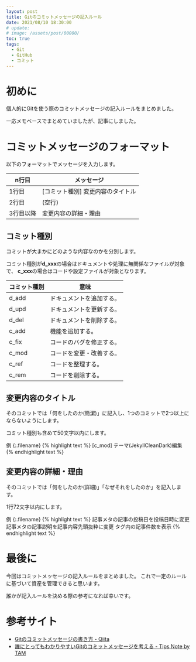```yaml
---
layout: post
title: Gitのコミットメッセージの記入ルール
date: 2021/08/10 18:30:00
# update: 
# image: /assets/post/00000/
toc: true
tags:
  - Git
  - GitHub
  - コミット
---
```


# 初めに

個人的にGitを使う際のコミットメッセージの記入ルールをまとめました。

一応メモベースでまとめていましたが、記事にしました。


# コミットメッセージのフォーマット

以下のフォーマットでメッセージを入力します。

| n行目     | メッセージ                        |
| --------- | --------------------------------- |
| 1行目     | [コミット種別] 変更内容のタイトル |
| 2行目     | (空行)                            |
| 3行目以降 | 変更内容の詳細・理由              |


## コミット種別

コミットが大まかにどのような内容なのかを分別します。

コミット種別が**d_xxx**の場合はドキュメントや処理に無関係なファイルが対象で、
**c_xxx**の場合はコードや設定ファイルが対象となります。

| コミット種別 | 意味                     | 
| ------------ | ------------------------ | 
| d_add        | ドキュメントを追加する。 | 
| d_upd        | ドキュメントを更新する。 | 
| d_del        | ドキュメントを削除する。 | 
| c_add        | 機能を追加する。         | 
| c_fix        | コードのバグを修正する。 | 
| c_mod        | コードを変更・改善する。 | 
| c_ref        | コードを整理する。       | 
| c_rem        | コードを削除する。       | 


## 変更内容のタイトル

そのコミットでは「何をしたのか(簡潔)」に記入し、1つのコミットで2つ以上にならないようにします。

コミット種別も含めて50文字以内にします。

例
{:.filename}
{% highlight text %}
[c_mod] テーマ(JekyllCleanDark)編集
{% endhighlight text %}


## 変更内容の詳細・理由

そのコミットでは「何をしたのか(詳細)」「なぜそれをしたのか」を記入します。

1行72文字以内にします。

例
{:.filename}
{% highlight text %}
記事メタの記事の投稿日を投稿日時に変更
記事メタの記事説明を記事内容先頭抜粋に変更
タグ内の記事件数を表示
{% endhighlight text %}

# 最後に

今回はコミットメッセージの記入ルールをまとめました。
これで一定のルールに基づいて資産を管理できると思います。

誰かが記入ルールを決める際の参考になれば幸いです。


# 参考サイト

  - [Gitのコミットメッセージの書き方 - Qiita
    ](https://qiita.com/itosho/items/9565c6ad2ffc24c09364)
  - [誰にとってもわかりやすいGitのコミットメッセージを考える - Tips Note by TAM
    ](https://www.tam-tam.co.jp/tipsnote/program/post16686.html)


